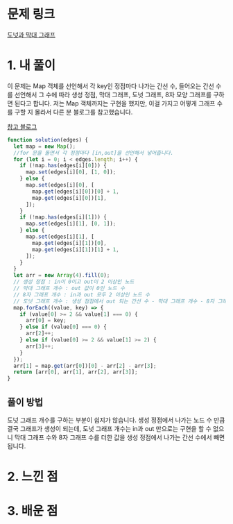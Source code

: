 # 문제 링크

[도넛과 막대 그래프](https://school.programmers.co.kr/learn/courses/30/lessons/258711)

# 1. 내 풀이

이 문제는 Map 객체를 선언해서 각 key인 정점마다 나가는 간선 수, 들어오는 간선 수를 선언해서
그 수에 따라 생성 정점, 막대 그래프, 도넛 그래프, 8자 모양 그래프를 구하면 된다고 합니다.
저는 Map 객체까지는 구현을 했지만, 이걸 가지고 어떻게 그래프 수를 구할 지 몰라서 다른 분 블로그를 참고했습니다.

[참고 블로그](https://velog.io/@naro-kim/%EA%B7%B8%EB%9E%98%ED%94%84-2024-Kakao-winter-internship-%EB%8F%84%EB%84%9B%EA%B3%BC-%EB%A7%89%EB%8C%80-%EA%B7%B8%EB%9E%98%ED%94%84-Javascript)

```js
function solution(edges) {
  let map = new Map();
  //for 문을 돌면서 각 정점마다 [in,out]을 선언해서 넣어줍니다.
  for (let i = 0; i < edges.length; i++) {
    if (!map.has(edges[i][0])) {
      map.set(edges[i][0], [1, 0]);
    } else {
      map.set(edges[i][0], [
        map.get(edges[i][0])[0] + 1,
        map.get(edges[i][0])[1],
      ]);
    }
    if (!map.has(edges[i][1])) {
      map.set(edges[i][1], [0, 1]);
    } else {
      map.set(edges[i][1], [
        map.get(edges[i][1])[0],
        map.get(edges[i][1])[1] + 1,
      ]);
    }
  }
  let arr = new Array(4).fill(0);
  // 생성 정점 : in이 0이고 out이 2 이상인 노드
  // 막대 그래프 개수 : out 값이 0인 노드 수
  // 8자 그래프 개수 : in과 out 모두 2 이상인 노드 수
  // 도넛 그래프 개수 : 생성 점점에서 out 되는 간선 수 - 막대 그래프 개수 - 8자 그래프 개수
  map.forEach((value, key) => {
    if (value[0] >= 2 && value[1] === 0) {
      arr[0] = key;
    } else if (value[0] === 0) {
      arr[2]++;
    } else if (value[0] >= 2 && value[1] >= 2) {
      arr[3]++;
    }
  });
  arr[1] = map.get(arr[0])[0] - arr[2] - arr[3];
  return [arr[0], arr[1], arr[2], arr[3]];
}
```

## 풀이 방법

도넛 그래프 개수를 구하는 부분이 쉽지가 않습니다.
생성 정점에서 나가는 노드 수 만큼 결국 그래프가 생성이 되는데,
도넛 그래프 개수는 in과 out 만으로는 구현을 할 수 없으니
막대 그래프 수와 8자 그래프 수를 더한 값을 생성 정점에서 나가는 간선 수에서
빼면 됩니다.

# 2. 느낀 점

# 3. 배운 점
